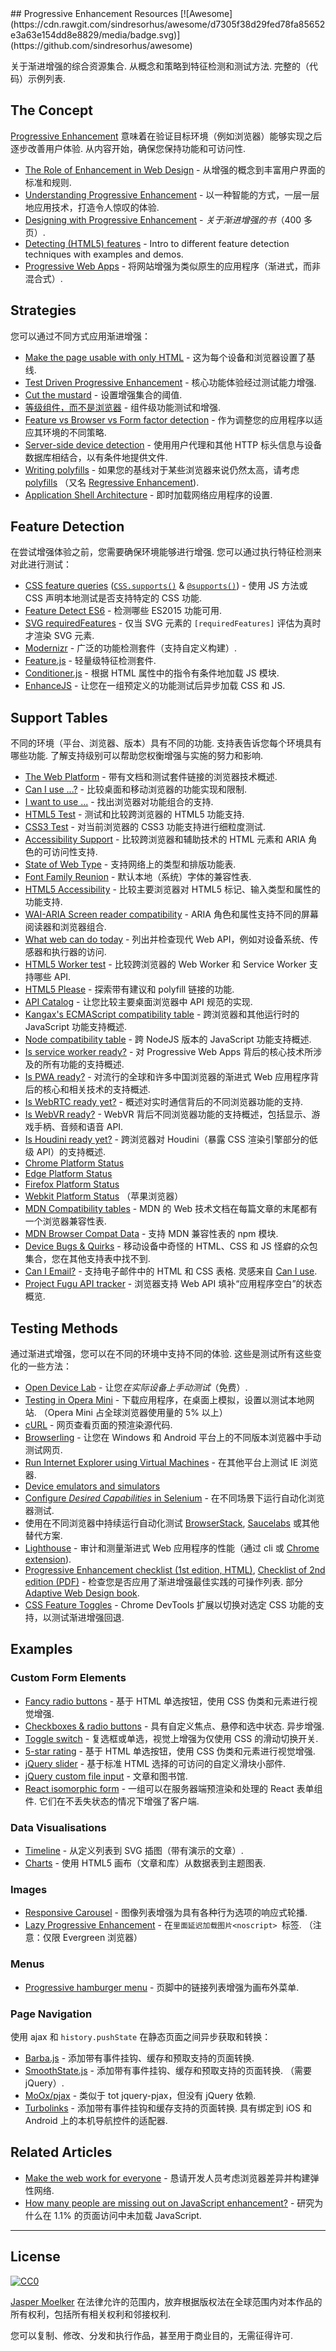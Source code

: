 <div class="github-widget" data-repo="jbmoelker/progressive-enhancement-resources"></div>
<script async src="https://pagead2.googlesyndication.com/pagead/js/adsbygoogle.js"></script><ins class="adsbygoogle" style="display:block" data-ad-client="ca-pub-6890694312814945" data-ad-slot="5473692530" data-ad-format="auto"  data-full-width-responsive="true"></ins><script>(adsbygoogle = window.adsbygoogle || []).push({});</script>
## Progressive Enhancement Resources [![Awesome](https://cdn.rawgit.com/sindresorhus/awesome/d7305f38d29fed78fa85652e3a63e154dd8e8829/media/badge.svg)](https://github.com/sindresorhus/awesome)

关于渐进增强的综合资源集合. 从概念和策略到特征检测和测试方法. 完整的（代码）示例列表.





## The Concept

[Progressive Enhancement](https://en.wikipedia.org/wiki/Progressive_enhancement) 意味着在验证目标环境（例如浏览器）能够实现之后逐步改善用户体验. 从内容开始，确保您保持功能和可访问性.

* [The Role of Enhancement in Web Design](https://www.nngroup.com/articles/enhancement/) - 从增强的概念到丰富用户界面的标准和规则.
* [Understanding Progressive Enhancement](http://alistapart.com/article/understandingprogressiveenhancement) - 以一种智能的方式，一层一层地应用技术，打造令人惊叹的体验.
* [Designing with Progressive Enhancement](https://www.filamentgroup.com/dwpe/) - *关于渐进增强的书*（400 多页）.
* [Detecting (HTML5) features](http://diveinto.html5doctor.com/detect.html) - Intro to different feature detection techniques with examples and demos. 
* [Progressive Web Apps](https://infrequently.org/2015/06/progressive-apps-escaping-tabs-without-losing-our-soul/) - 将网站增强为类似原生的应用程序（渐进式，而非混合式）.


## Strategies

您可以通过不同方式应用渐进增强：

* [Make the page usable with only HTML](https://www.gov.uk/service-manual/technology/using-progressive-enhancement#make-the-page-usable-with-only-html) - 这为每个设备和浏览器设置了基线.
* [Test Driven Progressive Enhancement](http://alistapart.com/article/testdriven) - 核心功能体验经过测试能力增强.
* [Cut the mustard](http://responsivenews.co.uk/post/18948466399/cutting-the-mustard) - 设置增强集合的阈值.
* [等级组件，而不是浏览器](https://www.filamentgroup.com/lab/grade-the-components.html
) - 组件级功能测试和增强.
* [Feature vs Browser vs Form factor detection](http://www.html5rocks.com/en/tutorials/detection/) - 作为调整您的应用程序以适应其环境的不同策略.
* [Server-side device detection](https://www.smashingmagazine.com/2014/07/server-side-device-detection-with-javascript/) - 使用用户代理和其他 HTTP 标头信息与设备数据库相结合，以有条件地提供文件.
* [Writing polyfills](https://addyosmani.com/blog/writing-polyfills/) - 如果您的基线对于某些浏览器来说仍然太高，请考虑 [polyfills](https://remysharp.com/2010/10/08/what-is-a-polyfill) （又名 [Regressive Enhancement](https://twitter.com/SlexAxton/status/25600963629)).
* [Application Shell Architecture](https://medium.com/google-developers/instant-loading-web-apps-with-an-application-shell-architecture-7c0c2f10c73) - 即时加载网络应用程序的设置.


## Feature Detection

在尝试增强体验之前，您需要确保环境能够进行增强. 您可以通过执行特征检测来对此进行测试：

* [CSS feature queries](https://www.sitepoint.com/an-introduction-to-css-supports-rule-feature-queries/) ([`CSS.supports()`](https://developer.mozilla.org/en/docs/Web/API/CSS/supports) & [`@supports()`](https://developer.mozilla.org/en-US/docs/Web/CSS/@supports)) - 使用 JS 方法或 CSS 声明本地测试是否支持特定的 CSS 功能.
* [Feature Detect ES6](https://www.npmjs.com/package/feature-detect-es6) - 检测哪些 ES2015 功能可用.
* [SVG requiredFeatures](https://developer.mozilla.org/en-US/docs/Web/SVG/Attribute/requiredFeatures) - 仅当 SVG 元素的 `[requiredFeatures]` 评估为真时才渲染 SVG 元素.
* [Modernizr](https://modernizr.com/) - 广泛的功能检测套件（支持自定义构建）.
* [Feature.js](http://featurejs.com/) - 轻量级特征检测套件.
* [Conditioner.js](http://conditionerjs.com/) - 根据 HTML 属性中的指令有条件地加载 JS 模块.
* [EnhanceJS](https://www.filamentgroup.com/lab/introducing-enhancejs-smarter-safer-apply-progressive-enhancement.html) - 让您在一组预定义的功能测试后异步加载 CSS 和 JS.


## Support Tables

不同的环境（平台、浏览器、版本）具有不同的功能. 支持表告诉您每个环境具有哪些功能. 了解支持级别可以帮助您权衡增强与实施的努力和影响.

* [The Web Platform](https://platform.html5.org/) - 带有文档和测试套件链接的浏览器技术概述.
* [Can I use ...?](http://caniuse.com/) - 比较桌面和移动浏览器的功能实现和限制.
* [I want to use ...](http://www.iwanttouse.com/) - 找出浏览器对功能组合的支持.
* [HTML5 Test](http://html5test.com/) - 测试和比较跨浏览器的 HTML5 功能支持.
* [CSS3 Test](http://css3test.com/) - 对当前浏览器的 CSS3 功能支持进行细粒度测试.
* [Accessibility Support](https://a11ysupport.io/) - 比较跨浏览器和辅助技术的 HTML 元素和 ARIA 角色的可访问性支持.
* [State of Web Type](https://github.com/bramstein/stateofwebtype) - 支持网络上的类型和排版功能表.
* [Font Family Reunion](http://fontfamily.io/) - 默认本地（系统）字体的兼容性表.
* [HTML5 Accessibility](http://html5accessibility.com/) - 比较主要浏览器对 HTML5 标记、输入类型和属性的功能支持. 
* [WAI-ARIA Screen reader compatibility](https://www.powermapper.com/tests/screen-readers/aria/) - ARIA 角色和属性支持不同的屏幕阅读器和浏览器组合.
* [What web can do today](https://whatwebcando.today/) - 列出并检查现代 Web API，例如对设备系统、传感器和执行器的访问.
* [HTML5 Worker test](https://nolanlawson.github.io/html5workertest/) - 比较跨浏览器的 Web Worker 和 Service Worker 支持哪些 API.
* [HTML5 Please](http://html5please.com/) - 探索带有建议和 polyfill 链接的功能.
* [API Catalog](https://developer.microsoft.com/en-us/microsoft-edge/platform/catalog/) - 让您比较主要桌面浏览器中 API 规范的实现.
* [Kangax's ECMAScript compatibility table](http://kangax.github.io/compat-table/) - 跨浏览器和其他运行时的 JavaScript 功能支持概述.
* [Node compatibility table](http://node.green/) - 跨 NodeJS 版本的 JavaScript 功能支持概述.
* [Is service worker ready?](https://jakearchibald.github.io/isserviceworkerready/) - 对 Progressive Web Apps 背后的核心技术所涉及的所有功能的支持概述.
* [Is PWA ready?](https://ispwaready.toxicjohann.com/) - 对流行的全球和许多中国浏览器的渐进式 Web 应用程序背后的核心和相关技术的支持概述.
* [Is WebRTC ready yet?](http://iswebrtcreadyyet.com/) - 概述对实时通信背后的不同浏览器功能的支持.
* [Is WebVR ready?](https://iswebvrready.org/) - WebVR 背后不同浏览器功能的支持概述，包括显示、游戏手柄、音频和语音 API.
* [Is Houdini ready yet?](https://ishoudinireadyyet.com/) - 跨浏览器对 Houdini（暴露 CSS 渲染引擎部分的低级 API）的支持概述.
* [Chrome Platform Status](https://www.chromestatus.com/features)
* [Edge Platform Status](https://developer.microsoft.com/en-us/microsoft-edge/platform/status/)
* [Firefox Platform Status](https://platform-status.mozilla.org/)
* [Webkit Platform Status](https://webkit.org/status/) （苹果浏览器）
* [MDN Compatibility tables](https://developer.mozilla.org/en-US/docs/MDN/Contribute/Structures/Compatibility_tables) - MDN 的 Web 技术文档在每篇文章的末尾都有一个浏览器兼容性表.
* [MDN Browser Compat Data](https://github.com/mdn/browser-compat-data) - 支持 MDN 兼容性表的 npm 模块.
* [Device Bugs & Quirks](https://github.com/scottjehl/Device-Bugs) - 移动设备中奇怪的 HTML、CSS 和 JS 怪癖的众包集合，您在其他支持表中找不到.
* [Can I Email?](https://www.caniemail.com/)  - 支持电子邮件中的 HTML 和 CSS 表格. 灵感来自 [Can I use](http://caniuse.com/).
* [Project Fugu API tracker](https://fugu-tracker.web.app/) - 浏览器支持 Web API 填补“应用程序空白”的状态概览.


## Testing Methods

通过渐进式增强，您可以在不同的环境中支持不同的体验. 这些是测试所有这些变化的一些方法：

* [Open Device Lab](https://opendevicelab.com/) - 让您*在实际设备上手动测试*（免费）.
* [Testing in Opera Mini](https://dev.opera.com/articles/making-sites-work-opera-mini/#testing-in-opera-mini)  - 下载应用程序，在桌面上模拟，设置以测试本地网站.  （Opera Mini 占全球浏览器使用量的 5% 以上）
* [cURL](https://curl.haxx.se/docs/manual.html) - 网页查看页面的预渲染源代码.
* [Browserling](https://www.browserling.com/) - 让您在 Windows 和 Android 平台上的不同版本浏览器中手动测试网页.
* [Run Internet Explorer using Virtual Machines](https://developer.microsoft.com/en-us/microsoft-edge/tools/vms/mac/) - 在其他平台上测试 IE 浏览器.
* [Device emulators and simulators](https://developers.google.com/web/tools/chrome-devtools/iterate/device-mode/testing-other-browsers?hl=en#device-emulators-and-simulators)
* [Configure *Desired Capabilities* in Selenium](https://github.com/SeleniumHQ/selenium/wiki/DesiredCapabilities) - 在不同场景下运行自动化浏览器测试.
* 使用在不同浏览器中持续运行自动化测试 [BrowserStack](https://www.browserstack.com/), [Saucelabs](https://saucelabs.com/) 或其他替代方案.
* [Lighthouse](https://github.com/GoogleChrome/lighthouse) - 审计和测量渐进式 Web 应用程序的性能（通过 cli 或 [Chrome extension](https://chrome.google.com/webstore/detail/lighthouse/blipmdconlkpinefehnmjammfjpmpbjk)).
* [Progressive Enhancement checklist (1st edition, HTML)](http://adaptivewebdesign.info/1st-edition/read/chapter-6.html#the-progressive-enhancement-checklist), [Checklist of 2nd edition (PDF)](http://adaptivewebdesign.info/2nd-edition/checklist.pdf)  - 检查您是否应用了渐进增强最佳实践的可操作列表. 部分 [Adaptive Web Design book](http://adaptivewebdesign.info/).
* [CSS Feature Toggles](https://chrome.google.com/webstore/detail/css-feature-toggles/aeinmfddnniiloadoappmdnffcbffnjg) - Chrome DevTools 扩展以切换对选定 CSS 功能的支持，以测试渐进增强回退.


## Examples

### Custom Form Elements

* [Fancy radio buttons](https://www.sitepoint.com/replacing-radio-buttons-without-replacing-radio-buttons/) - 基于 HTML 单选按钮，使用 CSS 伪类和元素进行视觉增强.
* [Checkboxes & radio buttons](https://www.filamentgroup.com/dwpe/checkbox-radiobutton/)  - 具有自定义焦点、悬停和选中状态. 异步增强.
* [Toggle switch](https://ghinda.net/css-toggle-switch/) - 复选框或单选，视觉上增强为仅使用 CSS 的滑动切换开关.
* [5-star rating](http://lea.verou.me/2011/08/accessible-star-rating-widget-with-pure-css/) - 基于 HTML 单选按钮，使用 CSS 伪类和元素进行视觉增强.
* [jQuery slider](https://github.com/filamentgroup/jQuery-Slider) - 基于标准 HTML 选择的可访问的自定义滑块小部件.
* [jQuery custom file input](https://www.filamentgroup.com/lab/jquery-custom-file-input-book-designing-with-progressive-enhancement.html) - 文章和图书馆.
* [React isomorphic form](https://github.com/ghengeveld/react-isomorphic-form/)  - 一组可以在服务器端预渲染和处理的 React 表单组件. 它们在不丢失状态的情况下增强了客户端.

### Data Visualisations

* [Timeline](https://css-tricks.com/progressive-enhancement-data-visualizations/) - 从定义列表到 SVG 插图（带有演示的文章）.
* [Charts](https://www.filamentgroup.com/lab/update-to-jquery-visualize-accessible-charts-with-html5-from-designing-with.html) - 使用 HTML5 画布（文章和库）从数据表到主题图表.

### Images

* [Responsive Carousel](http://filamentgroup.github.io/responsive-carousel/test/functional/fade-auto.html) - 图像列表增强为具有各种行为选项的响应式轮播.
* [Lazy Progressive Enhancement](https://github.com/tvler/lazy-progressive-enhancement)  - 在`里面延迟加载图片<noscript> `标签.  （注意：仅限 Evergreen 浏览器）

### Menus

* [Progressive hamburger menu](http://heydonworks.com/practical_aria_examples/#hamburger) - 页脚中的链接列表增强为画布外菜单.

### Page Navigation

使用 ajax 和 `history.pushState` 在静态页面之间异步获取和转换：

* [Barba.js](http://barbajs.org/) - 添加带有事件挂钩、缓存和预取支持的页面转换.
* [SmoothState.js](https://github.com/miguel-perez/smoothState.js)  - 添加带有事件挂钩、缓存和预取支持的页面转换.  （需要 jQuery）.
* [MoOx/pjax](https://github.com/MoOx/pjax) - 类似于 tot jquery-pjax，但没有 jQuery 依赖.
* [Turbolinks](https://github.com/turbolinks/turbolinks)  - 添加带有事件挂钩和缓存支持的页面转换. 具有绑定到 iOS 和 Android 上的本机导航控件的适配器.


## Related Articles

* [Make the web work for everyone](https://hacks.mozilla.org/2016/07/make-the-web-work-for-everyone/) - 恳请开发人员考虑浏览器差异并构建弹性网络.
* [How many people are missing out on JavaScript enhancement?](https://gds.blog.gov.uk/2013/10/21/how-many-people-are-missing-out-on-javascript-enhancement/) - 研究为什么在 1.1% 的页面访问中未加载 JavaScript. 

---

## License

[![CC0](http://mirrors.creativecommons.org/presskit/buttons/88x31/svg/cc-zero.svg)](https://creativecommons.org/publicdomain/zero/1.0/)

[Jasper Moelker](https://twitter.com/jbmoelker) 在法律允许的范围内，放弃根据版权法在全球范围内对本作品的所有权利，包括所有相关权利和邻接权利.

您可以复制、修改、分发和执行作品，甚至用于商业目的，无需征得许可.
